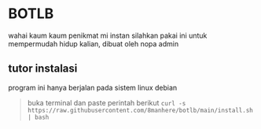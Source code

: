 # BOTLB
wahai kaum kaum penikmat mi instan silahkan pakai ini untuk mempermudah hidup kalian, dibuat oleh nopa admin

## tutor instalasi
program ini hanya berjalan pada sistem linux debian

> buka terminal dan paste perintah berikut
> `curl -s https://raw.githubusercontent.com/8manhere/botlb/main/install.sh | bash`
